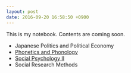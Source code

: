 ```yaml
---
layout: post
date: 2016-09-20 16:58:50 +0900
---
```

This is my notebook. Contents are coming soon.

* Japanese Politics and Political Economy
* [Phonetics and Phonology](articles/linguistics/phonetics_and_phonology)
* [Social Psychology Ⅱ](articles/psychology/social_psychology)
* Social Research Methods
